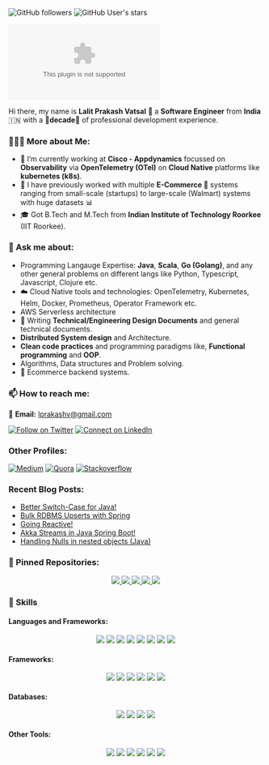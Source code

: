![GitHub followers](https://img.shields.io/github/followers/lprakashv?style=for-the-badge)
![GitHub User's stars](https://img.shields.io/github/stars/lprakashv?style=for-the-badge)

[![Website - lprakashv.com](https://img.shields.io/website/https/lprakashv.com?style=for-the-badge&label=https://lprakashv.com)](https://lprakashv.com)

Hi there, my name is __Lalit Prakash Vatsal__ 👋 a __Software Engineer__ from __India__ 🇮🇳 with a __🌟decade🌟__ of professional development experience.

### 🙋🏻‍♂️ More about Me:
- 🔭 I’m currently working at __Cisco - Appdynamics__ focussed on __Observability__ via __OpenTelemetry (OTel)__ on __Cloud Native__ platforms like __kubernetes (k8s)__.
- 🥼 I have previously worked with multiple __E-Commerce 🛒__ systems ranging from small-scale \(startups\) to large-scale \(Walmart\) systems with huge datasets 📊
- 🎓 Got B.Tech and M.Tech from __Indian Institute of Technology Roorkee__ (IIT Roorkee).

### 💬 Ask me about:
- Programming Langauge Expertise: __Java__, __Scala__, __Go \(Golang\)__, and any other general problems on different langs like Python, Typescript, Javascript, Clojure etc.
- ☁️ Cloud Native tools and technologies: OpenTelemetry, Kubernetes, Helm, Docker, Prometheus, Operator Framework etc.
- AWS Serverless architecture
- 📑 Writing __Technical/Engineering Design Documents__ and general technical documents.
- __Distributed System design__ and Architecture.
- __Clean code practices__ and programming paradigms like, __Functional programming__ and __OOP__.
- Algorithms, Data structures and Problem solving.
- 🛒 Ecommerce backend systems.

### 📫 How to reach me:
📧 __Email:__ lprakashv@gmail.com

[![Follow on Twitter](https://img.shields.io/badge/Twitter-1DA1F2?style=for-the-badge&logo=twitter&logoColor=white)](https://twitter.com/lprakashv)
[![Connect on LinkedIn](https://img.shields.io/badge/LinkedIn-0077B5?style=for-the-badge&logo=linkedin&logoColor=white)](https://www.linkedin.com/in/lprakashv/)

### Other Profiles:

[![Medium](https://img.shields.io/badge/Medium-12100E?style=for-the-badge&logo=medium&logoColor=white)](https://medium.com/@lprakashv)
[![Quora](https://img.shields.io/badge/Quora-%23B92B27.svg?&style=for-the-badge&logo=Quora&logoColor=white)](https://www.quora.com/profile/Lalit-Vatsal)
[![Stackoverflow](https://img.shields.io/badge/Stack_Overflow-FE7A16?style=for-the-badge&logo=stack-overflow&logoColor=white)](https://stackoverflow.com/users/4066802/lprakashv)

### Recent Blog Posts:

<!-- BLOG-POST-LIST:START -->
- [Better Switch-Case for Java!](https://lprakashv.medium.com/better-switch-case-for-java-b3b09f14cebc?source=rss-841731c92c5e------2)
- [Bulk RDBMS Upserts with Spring](https://medium.com/analytics-vidhya/bulk-rdbms-upserts-with-spring-506edc9cea19?source=rss-841731c92c5e------2)
- [Going Reactive!](https://medium.com/swlh/going-reactive-f6c22aa10597?source=rss-841731c92c5e------2)
- [Akka Streams in Java Spring Boot!](https://medium.com/analytics-vidhya/akka-streams-in-java-spring-boot-f7749cafb7f5?source=rss-841731c92c5e------2)
- [Handling Nulls in nested objects (Java)](https://medium.com/swlh/handling-nulls-in-nested-objects-java-7079b9413ec9?source=rss-841731c92c5e------2)
<!-- BLOG-POST-LIST:END -->

### 📌 Pinned Repositories:

<div align="center" style="width=auto">
  <a href="https://github.com/lprakashv/patternmatcher4j" align="left">
    <img src="https://github-readme-stats.vercel.app/api/pin/?username=lprakashv&repo=patternmatcher4j&show_owner=true">
  </a>
  <a href="https://github.com/lprakashv/reframe-codenames" align="right">
    <img src="https://github-readme-stats.vercel.app/api/pin/?username=lprakashv&repo=reframe-codenames&show_owner=true">
  </a>
  <a href="https://github.com/lprakashv/cowin-availability-bot-script" align="left">
    <img src="https://github-readme-stats.vercel.app/api/pin/?username=lprakashv&repo=cowin-availability-bot-script&show_owner=true">
  </a>
  <a href="https://github.com/lprakashv/expression-parser" align="right">
    <img src="https://github-readme-stats.vercel.app/api/pin/?username=lprakashv&repo=expression-parser&show_owner=true">
  </a>
  <a href="https://github.com/lprakashv/scala-utils" align="center">
    <img src="https://github-readme-stats.vercel.app/api/pin/?username=lprakashv&repo=scala-utils&show_owner=true">
  </a>
</div>

### 💼 Skills

#### Languages and Frameworks:

<p align="center">
  <img src="https://img.shields.io/badge/Scala-DC322F?style=for-the-badge&logo=scala&logoColor=white">
  <img src="https://img.shields.io/badge/Java-ED8B00?style=for-the-badge&logo=java&logoColor=white">
  <img src="https://img.shields.io/badge/go-%2300ADD8.svg?style=for-the-badge&logo=go&logoColor=white">
  <img src="https://img.shields.io/badge/Python-14354C?style=for-the-badge&logo=python&logoColor=white">
  <img src="https://img.shields.io/badge/JavaScript-F7DF1E?style=for-the-badge&logo=javascript&logoColor=black">
  <img src="https://img.shields.io/badge/typescript-%23007ACC.svg?style=for-the-badge&logo=typescript&logoColor=white">
  <img src="https://img.shields.io/badge/Clojure-%23Clojure.svg?&style=for-the-badge&logo=Clojure&logoColor=white">
  <img src="https://img.shields.io/badge/Shell_Script-121011?style=for-the-badge&logo=gnu-bash&logoColor=white">
</p>

#### Frameworks:

<p align="center">
  <img src="https://img.shields.io/badge/Spring-6DB33F?style=for-the-badge&logo=spring&logoColor=white">
  <img src="https://img.shields.io/badge/Node.js-43853D?style=for-the-badge&logo=node-dot-js&logoColor=white">
  <img src="https://img.shields.io/badge/React-20232A?style=for-the-badge&logo=react&logoColor=61DAFB">
  <img src="https://img.shields.io/badge/angular-%23DD0031.svg?style=for-the-badge&logo=angular&logoColor=white">
  <img src="https://img.shields.io/badge/rxjs-%23B7178C.svg?style=for-the-badge&logo=reactivex&logoColor=white">
  <img src="https://img.shields.io/badge/Flask-000000?style=for-the-badge&logo=flask&logoColor=white">
</p>

#### Databases:

<p align="center">
  <img src="https://img.shields.io/badge/MySQL-00000F?style=for-the-badge&logo=mysql&logoColor=white">
  <img src="https://img.shields.io/badge/PostgreSQL-316192?style=for-the-badge&logo=postgresql&logoColor=white">
  <img src="https://img.shields.io/badge/MongoDB-4EA94B?style=for-the-badge&logo=mongodb&logoColor=white">
  <img src="https://img.shields.io/badge/Microsoft%20SQL%20Sever-CC2927?style=for-the-badge&logo=microsoft%20sql%20server&logoColor=white">
</p>

#### Other Tools:

<p align="center">
  <img src="https://img.shields.io/badge/Apache_Kafka-231F20?style=for-the-badge&logo=apache-kafka&logoColor=white">
  <img src="https://img.shields.io/badge/Docker-2CA5E0?style=for-the-badge&logo=docker&logoColor=white">
  <img src="https://img.shields.io/badge/kubernetes-%23326ce5.svg?style=for-the-badge&logo=kubernetes&logoColor=white">
  <img src="https://img.shields.io/badge/Heroku-430098?style=for-the-badge&logo=heroku&logoColor=white">
  <img src="https://img.shields.io/badge/Git-F05032?style=for-the-badge&logo=git&logoColor=white">
  <img src="https://img.shields.io/badge/Jupyter-F37626.svg?&style=for-the-badge&logo=Jupyter&logoColor=white">
</p>
